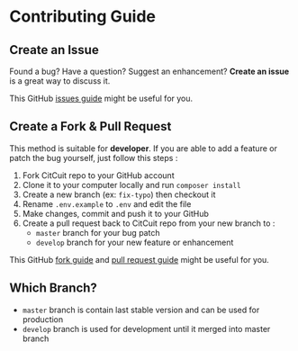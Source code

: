 # Contributing Guide

## Create an Issue

Found a bug? Have a question? Suggest an enhancement? **Create an issue** is a great way to discuss it.

This GitHub [issues guide](https://guides.github.com/features/issues) might be useful for you.

## Create a Fork & Pull Request

This method is suitable for **developer**. If you are able to add a feature or patch the bug yourself, just follow this steps :

1. Fork CitCuit repo to your GitHub account
2. Clone it to your computer locally and run `composer install`
3. Create a new branch (ex: `fix-typo`) then checkout it
4. Rename `.env.example` to `.env` and edit the file
5. Make changes, commit and push it to your GitHub
6. Create a pull request back to CitCuit repo from your new branch to :
   * `master` branch for your bug patch
   * `develop` branch for your new feature or enhancement

This GitHub [fork guide](https://guides.github.com/activities/forking) and [pull request guide](https://help.github.com/articles/using-pull-requests) might be useful for you.

## Which Branch?

- `master` branch is contain last stable version and can be used for production
- `develop` branch is used for development until it merged into master branch
